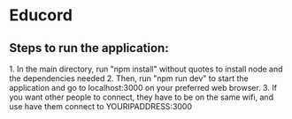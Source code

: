 # Educord

<h2> Steps to run the application: </h2>
1. In the main directory, run "npm install" without quotes to install node and the dependencies needed 
2. Then, run "npm run dev" to start the application and go to localhost:3000 on your preferred web browser.
3. If you want other people to connect, they have to be on the same wifi, and use have them connect to YOURIPADDRESS:3000
